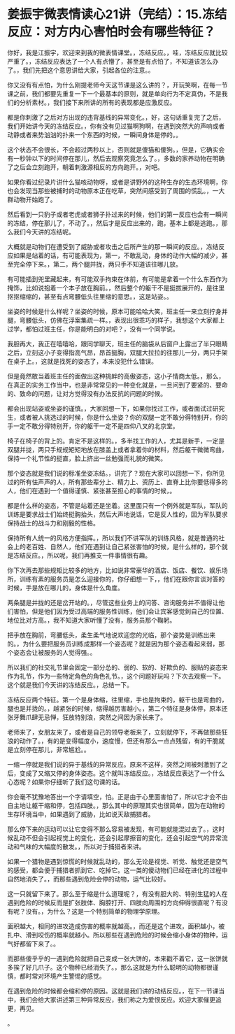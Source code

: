 # 姜振宇微表情读心21讲（完结）：15.冻结反应：对方内心害怕时会有哪些特征？

你好，我是江振宇，欢迎来到我的微表情课堂。，冻结反应。，哇，冻结反应就比较严重了。，冻结反应表达了一个人有点懵了，甚至是有点怕了，不知道该怎么办了。，我们先把这个意思讲给大家，引起各位的注意。。

你又没有有点怕，为什么刚提老师今天这节课是这么讲的？，开玩笑啊，在每一节课之前，我们都要先重复一下一个最基本的原则，就是单向行为不定真伪，不是我们的分析素材。，我们接下来所讲的所有的表现都是应激反应。

都是你刺激了之后对方出现的违背基线的异常变化。，好，这句话重复完了之后，我们开始讲今天的冻结反应。，你有没有见过猫啊狗啊，在遇到突然大的声响或者动静或者来势汹汹的扑来一个东西的时候，一瞬间身体是停的。。

这个状态不会很长，不会超过两秒以上，否则就是傻猫和傻狗。，但是，它确实会有一秒钟以下的时间停在那儿，然后去观察究竟怎么了。，多数的家养动物在明确了之后会立刻跑开，朝着刺激源相反的方向跑开。，对吧。

如果你看过纪录片讲什么猫咳动物呀，或者是讲野外的这种生存的生态环境啊，你也会发现当那些被捕时的动物原本正在吃草，突然间感受到了周围的慌乱。，一大群动物开始跑了。

然后看到一只豹子或者老虎或者狮子扑过来的时候，他们的第一反应也会有一瞬间的冻结，停在那儿了，不动了。，然后才是反应出来的，跑，基本上都是逃跑。，那么我们今天讲的冻结呢。

大概就是动物们在遭受到了威胁或者攻击之后所产生的那一瞬间的反应。，冻结反应如果是站着的话，有可能表现为，第一，不敢乱动，身体的动作大幅的减少，甚至完全停下来。，第二，两个腿并拢，两只手不知道该往哪儿放。

有可能插到兜里藏起来，有可能双手拘束在体前，有可能是拿着一个什么东西作为掩饰，比如说抱着一个本子放在胸前。，然后整个的躯干不是挺拔展开的，是往里抠抠缩缩的，甚至有点弯腰低头往里缩的意思。，这是站姿。。

坐姿的时候是什么样呢？坐姿的时候，原本可能哈哈大笑，班主任一来立刻拧身并腿，弯腰低头，仿佛在浮案集疏一样。，表现出很乖巧的样子，我想这个大家都上过学，都怕过班主任，你是能明白的对吧？，没有一个同学说。

我胆再大，我正在嘻嘻哈，跟同学聊天，班主任的脑袋从后窗户上露出了半只眼睛之后，立刻这小子变得指高气昂，昂首挺胸，双腿大拉拉的往那儿一分，两只手架在桌子上。，这就是找死的姿态了，本来没犯什么错误。

但是竟然敢当着班主任的面做出这种挑衅的高傲姿态，这小子情商太低。，那么，在真正的实务工作当中，也是非常常见的一种变化就是，一旦问到了要紧的、要命的、致命的问题，让对方觉得没有办法反抗的问题的时候。

都会出现站姿或坐姿的谨慎。，大家回想一下，如果你找过工作，或者面试过研究生，或者被人挑选过的时候，你是什么坐姿？你的双腿一定不敢分得特别开，你的手一定不敢分得特别开，你的躯干一定不是四仰八叉的北京堂。

椅子在椅子的背上的。肯定不是这样的。，多半找工作的人，尤其是新手，一定是双腿并拢，两只手规规矩矩地放在膝盖上或者拿着你的材料，然后躯干微微弯曲，保持一个礼节性的挺直，脸上挤出一丝勉强而礼貌的微笑。

那个姿态就是我们说的标准坐姿冻结。，讲完了？现在大家可以回想一下，你所见过的所有怯声声的人，所有那些辈分上、精力上、资历上、直脊上比你要低得多的人，他们在遇到一个值得谨慎、紧张甚至担心的事情的时候，。

都是什么样的姿态，不管是站着还是坐着。这里面只有一个例外就是军队，军队的训练是要求战士们始终挺胸抬头，然后大声地说话，它是反人性的，因为军队要求保持战士的战斗力和刚毅的性格。

保持所有人统一的风格方便指挥。，所以我们不讲军队的训练风格，就是普通的社会上的老百姓、自然人，他们在遇到让自己紧张害怕的时候，是什么样的，那个就是冻结反应。，所以呢，我们再推支一件事情很有趣。

你下次再去那些规矩比较多的地方，比如说非常豪华的酒店、饭店、餐饮、娱乐场所，训练有素的服务员是怎么迎接你的，你仔细想一下，，他们在跟你言谈对答的时候，手是放在哪儿的，身体是什么角度。

两条腿是并拢的还是岔开站的。，尽管这些业务上的问答、咨询服务并不值得让他们害怕，但是他们因为受过高端的服务性训练，他们会让宾客感觉到自己的位置、地位比对方高。，我不知道大家听懂了没有，服务员那个鞠躬。

把手放在胸前，弯腰低头，柔生柔气地说欢迎您的光临，那个姿势是训练出来的。，为什么要把服务员训练成那样一个姿态呢？就是因为那个姿态看起来弱，那个姿态会让被服务的人觉得强。。

所以我们的社交礼节里会固定一部分怂的、弱的、软的、好欺负的、服贴的姿态来作为礼节，作为一些特定角色的角色礼节。，这个问题好玩吗？下次去观察一下。这个就是我们今天讲的冻结反应。，总结一下。

冻结反应两个特征。第一个是身体缩，往里缩，手也是拘束的，躯干也是弯曲的，腿也是并拢的。，越紧张的时候，缩得越厉害越小。，第二个特征是身体停，原本还张牙舞爪肆无忌惮，狂放特别浪，突然之间因为家长来了。

老师来了，女朋友来了，或者是自己的领导老板来了，立刻就停下，不再做那些狂浪的动作了。，有的是变得幅度小，速度慢，但还有那么一点点残留，有的干脆就是立刻停在那儿，非常尴尬。。

一缩一停就是我们说的异于基线的异常反应。原来不这样，突然之间被刺激到了之后，变成了又缩又停的身体姿态。这个就叫冻结反应。，冻结反应表达了一个什么心态呢？如果你仔细听了我们这句课的话。

你会毫不犹豫地答出一个字请填空，怕。正是由于心里面害怕了，所以它才会不由自主地让躯干缩和停，包括四肢。，那么其中的原理其实也很简单，因为在动物的生存环境当中，如果遇到了威胁，比如说天敌捕猎者。

那么停下来的运动可以让它变得不那么容易被发现，有可能就能混过去了。，这时候乱动不但会引起视觉上的变化，还会引起摩擦音的变化，还会引起空气的异常流动和气味的大幅度的散发。，所以对于捕猎者来讲。

如果一个猎物是遇到惊慌的时候就乱动的，那么无论是视觉、听觉、触觉还是空气的感受，都会便于捕猎者抓到它、吃掉它。这一类的傻动物们已经在进化的过程中自然地消失了。，而那些遇到危险会停的动物，运气比较好。

这一只就留下来了。那么至于缩是什么道理呢？，有没有胆大的、特别生猛的人在遇到危险的时候反而是扩张肢体、胸腔打开、四肢向周围的方向伸得很直呢？有没有呢？没有。，为什么？这是一个特别简单的物理学原理。

面积越大，相同的进攻造成伤害的概率就越高。，而还是这个进攻，面积越小，被扎中、滑到咬伤的概率就越小。所以那些在遇到危险的时候会缩小身体的物种，运气好都留下来了。。

而那些傻乎乎的一遇到危险就把自己变成一张大饼的，本来戳不着它，这一张饼就多挨了好几爪子。这个物种已经消失了。，那么这就是为什么聪明的动物都很谨慎，都时常对环境产生警惕的感觉。

在遇到危险的时候都会缩和停的原因。这就是我们讲的动结反应。，在下一节课当中，我们会给大家讲述第三种异常反应，我们称之为爱恨反应。欢迎大家催更追更，再见。

。